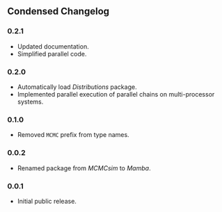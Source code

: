 ## Condensed Changelog

### 0.2.1

* Updated documentation.
* Simplified parallel code.

### 0.2.0

* Automatically load *Distributions* package.
* Implemented parallel execution of parallel chains on multi-processor systems.

### 0.1.0

* Removed `MCMC` prefix from type names.

### 0.0.2

* Renamed package from *MCMCsim* to *Mamba*.

### 0.0.1

* Initial public release.